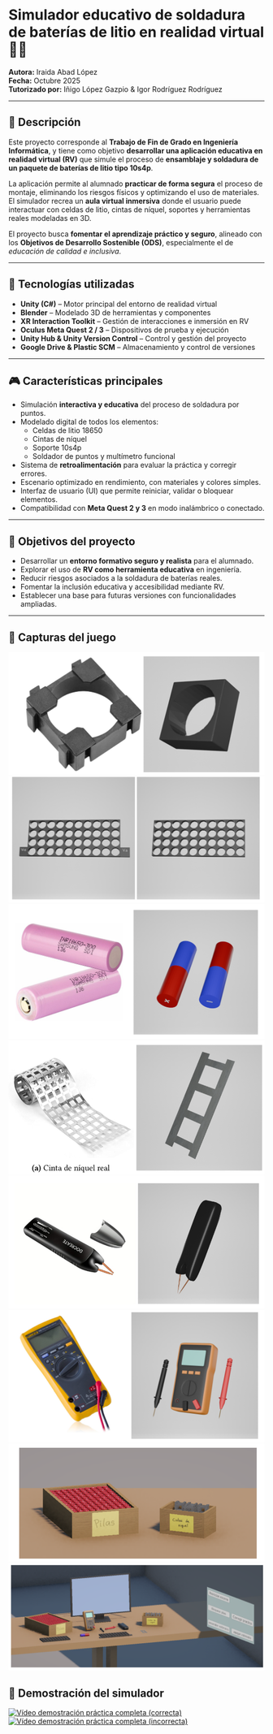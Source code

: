 # Simulador educativo de soldadura de baterías de litio en realidad virtual 🔋🧰

**Autora:** Iraida Abad López  
**Fecha:** Octubre 2025  
**Tutorizado por:** Iñigo López Gazpio & Igor Rodríguez Rodríguez  

---

## 🧠 Descripción

Este proyecto corresponde al **Trabajo de Fin de Grado en Ingeniería Informática**, y tiene como objetivo **desarrollar una aplicación educativa en realidad virtual (RV)** que simule el proceso de **ensamblaje y soldadura de un paquete de baterías de litio tipo 10s4p**.  

La aplicación permite al alumnado **practicar de forma segura** el proceso de montaje, eliminando los riesgos físicos y optimizando el uso de materiales.  
El simulador recrea un **aula virtual inmersiva** donde el usuario puede interactuar con celdas de litio, cintas de níquel, soportes y herramientas reales modeladas en 3D.  

El proyecto busca **fomentar el aprendizaje práctico y seguro**, alineado con los **Objetivos de Desarrollo Sostenible (ODS)**, especialmente el de *educación de calidad e inclusiva*.

---

## 🧩 Tecnologías utilizadas

- **Unity (C#)** – Motor principal del entorno de realidad virtual  
- **Blender** – Modelado 3D de herramientas y componentes  
- **XR Interaction Toolkit** – Gestión de interacciones e inmersión en RV  
- **Oculus Meta Quest 2 / 3** – Dispositivos de prueba y ejecución  
- **Unity Hub & Unity Version Control** – Control y gestión del proyecto  
- **Google Drive & Plastic SCM** – Almacenamiento y control de versiones  

---

## 🎮 Características principales

- Simulación **interactiva y educativa** del proceso de soldadura por puntos.  
- Modelado digital de todos los elementos:
  - Celdas de litio 18650  
  - Cintas de níquel  
  - Soporte 10s4p  
  - Soldador de puntos y multímetro funcional  
- Sistema de **retroalimentación** para evaluar la práctica y corregir errores.  
- Escenario optimizado en rendimiento, con materiales y colores simples.  
- Interfaz de usuario (UI) que permite reiniciar, validar o bloquear elementos.  
- Compatibilidad con **Meta Quest 2 y 3** en modo inalámbrico o conectado.  

---

## 🧱 Objetivos del proyecto

- Desarrollar un **entorno formativo seguro y realista** para el alumnado.  
- Explorar el uso de **RV como herramienta educativa** en ingeniería.  
- Reducir riesgos asociados a la soldadura de baterías reales.  
- Fomentar la inclusión educativa y accesibilidad mediante RV.  
- Establecer una base para futuras versiones con funcionalidades ampliadas.  

---

## 📸 Capturas del juego
![celdas](celdas.png)
![lego_celdas](lego_celdas.png)
![baterias](baterias_litio.png)
![cinta niquel](cinta_niquel.png)
![soldador_punto](soldador_punto.png)
![voltimetro](voltimetro.png)
![caja_pilas](caja_pilas.png)
![Mesa trabajo VR](mesa_trabajo_VR.png)



## 🎥 Demostración del simulador
[![Vídeo demostración práctica completa (correcta)]([https://img.youtube.com/vi/XXXXXXXXXXX/0.jpg)](https://drive.google.com/file/d/XXXXXXXXXXX/view?usp=sharing](https://drive.google.com/file/d/1F6gaTqdoNPKZLrV0shXFfqmwRAgeQXWW/view?usp=drive_link))
[![Vídeo demostración práctica completa (incorrecta)]([https://img.youtube.com/vi/XXXXXXXXXXX/0.jpg)](https://drive.google.com/file/d/XXXXXXXXXXX/view?usp=sharing](https://drive.google.com/file/d/1k-sNFO1pCRtcw1-H20zH8s8DMCzgR879/view?usp=drive_link))

